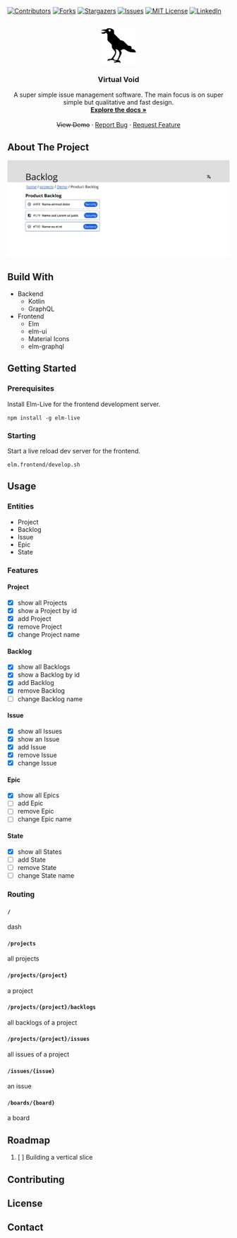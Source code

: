 <div id="top"></div>

[![Contributors][contributors-shield]][contributors-url]
[![Forks][forks-shield]][forks-url]
[![Stargazers][stars-shield]][stars-url]
[![Issues][issues-shield]][issues-url]
[![MIT License][license-shield]][license-url]
[![LinkedIn][linkedin-shield]][linkedin-url]


<!-- PROJECT LOGO -->
<br />
<div align="center">
  <a href="https://github.com/othneildrew/Best-README-Template">
    <img src="images/logo.svg" alt="Logo" width="80" height="80">
  </a>

<h3 align="center">Virtual Void</h3>
  <p align="center">
    A super simple issue management software. The main focus
    is on super simple but qualitative and fast design.
    <br />
    <a href="https://github.com/janekx21/VirtualVoid/wiki"><strong>Explore the docs »</strong></a>
    <br />
    <br />
    <strike>View Demo</strike>
    &middot;
    <a href="https://github.com/janekx21/VirtualVoid/issues">Report Bug</a>
    &middot;
    <a href="https://github.com/janekx21/VirtualVoid/issues">Request Feature</a>
  </p>
</div>

<!-- TABLE OF CONTENTS -->
<!-- TODO create
<details>
  <summary>Table of Contents</summary>
  <ol>
    <li>
      <a href="#about-the-project">About The Project</a>
      <ul>
        <li><a href="#built-with">Built With</a></li>
      </ul>
    </li>
    <li>
      <a href="#getting-started">Getting Started</a>
      <ul>
        <li><a href="#prerequisites">Prerequisites</a></li>
        <li><a href="#installation">Installation</a></li>
      </ul>
    </li>
    <li><a href="#usage">Usage</a></li>
    <li><a href="#roadmap">Roadmap</a></li>
    <li><a href="#contributing">Contributing</a></li>
    <li><a href="#license">License</a></li>
    <li><a href="#contact">Contact</a></li>
    <li><a href="#acknowledgments">Acknowledgments</a></li>
  </ol>
</details>
-->


## About The Project

[![Product Name Screen Shot][product-screenshot]](https://example.com)

<!-- TODO write something about the project -->


## Build With
- Backend
  - Kotlin
  - GraphQL
- Frontend
  - Elm
  - elm-ui
  - Material Icons
  - elm-graphql


## Getting Started

### Prerequisites
Install Elm-Live for the frontend development server.
```shell
npm install -g elm-live
```

### Starting
Start a live reload dev server for the frontend.
```shell
elm.frontend/develop.sh
```

## Usage
### Entities

- Project
- Backlog
- Issue
- Epic
- State

### Features

#### Project

- [x] show all Projects
- [x] show a Project by id
- [x] add Project
- [x] remove Project
- [x] change Project name

#### Backlog

- [x] show all Backlogs
- [x] show a Backlog by id
- [x] add Backlog
- [x] remove Backlog
- [ ] change Backlog name

#### Issue

- [x] show all Issues
- [x] show an Issue
- [x] add Issue
- [x] remove Issue
- [x] change Issue

#### Epic

- [x] show all Epics
- [ ] add Epic
- [ ] remove Epic
- [ ] change Epic name

#### State

- [x] show all States
- [ ] add State
- [ ] remove State
- [ ] change State name

### Routing

#### `/`
dash

#### `/projects`
all projects

#### `/projects/{project}`
a project

#### `/projects/{project}/backlogs`
all backlogs of a project

#### `/projects/{project}/issues`
all issues of a project

#### `/issues/{issue}`
an issue

#### `/boards/{board}`
a board


## Roadmap
1. [ ] Building a vertical slice

## Contributing
## License
## Contact

[contributors-shield]: https://img.shields.io/github/contributors/janekx21/VirtualVoid.svg?style=for-the-badge
[contributors-url]: https://github.com/janekx21/VirtualVoid/graphs/contributors
[forks-shield]: https://img.shields.io/github/forks/janekx21/VirtualVoid.svg?style=for-the-badge
[forks-url]: https://github.com/janekx21/VirtualVoid/network/members
[stars-shield]: https://img.shields.io/github/stars/janekx21/VirtualVoid.svg?style=for-the-badge
[stars-url]: https://github.com/janekx21/VirtualVoid/stargazers
[issues-shield]: https://img.shields.io/github/issues/janekx21/VirtualVoid.svg?style=for-the-badge
[issues-url]: https://github.com/janekx21/VirtualVoid/issues
[license-shield]: https://img.shields.io/github/license/janekx21/VirtualVoid.svg?style=for-the-badge
[license-url]: https://github.com/janekx21/VirtualVoid/blob/master/LICENSE.txt
[linkedin-shield]: https://img.shields.io/badge/-LinkedIn-black.svg?style=for-the-badge&logo=linkedin&colorB=555
[linkedin-url]: https://linkedin.com/in/janekx21
[product-screenshot]: images/screenshot.jpg
